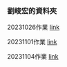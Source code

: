 ### 劉峻宏的資料夾

20231026作業 [link](./20231026作業/README.md)

20231101作業 [link](./20231101作業/README.md)

20231104作業 [link](./20231104作業/README.md)
